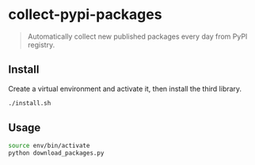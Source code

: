 # collect-pypi-packages
> Automatically collect new published packages every day from PyPI registry.

## Install
Create a virtual environment and activate it, then install the third library.
```bash
./install.sh
```

## Usage
```bash
source env/bin/activate
python download_packages.py
```